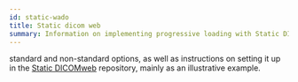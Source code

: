 ```yaml
---
id: static-wado
title: Static dicom web
summary: Information on implementing progressive loading with Static DICOMweb, supporting both standard and non-standard configuration options
---
```


standard and non-standard options,
as well as instructions on setting it up in the [Static DICOMweb](https://github.com/RadicalImaging/Static-DICOMWeb) repository, mainly as an illustrative example.

